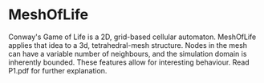# MeshOfLife
Conway's Game of Life is a 2D, grid-based cellular automaton.
MeshOfLife applies that idea to a 3d, tetrahedral-mesh structure.
Nodes in the mesh can have a variable number of neighbours, and the simulation domain is inherently bounded. These features allow for interesting behaviour.
Read P1.pdf for further explanation. 
